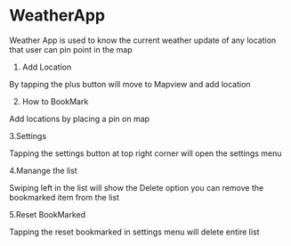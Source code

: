 # WeatherApp

Weather App is used to know the current weather update of any location that user can pin point in the map

1. Add Location

By tapping the plus button will move to Mapview and add location

2. How to BookMark

Add locations by placing a pin on map

3.Settings

Tapping the settings button at top right corner will open the settings menu

4.Manange the list

Swiping left in the list will show the Delete option you can remove the bookmarked item from the list

5.Reset BookMarked

Tapping the reset bookmarked in settings menu will delete entire list
